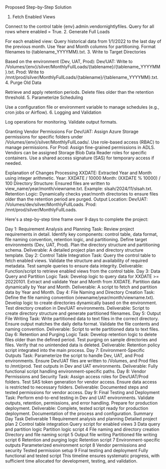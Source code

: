 Proposed Step-by-Step Solution
1. Fetch Enabled Views

Connect to the control table {env}.admin.vendornightlyfiles.
Query for all rows where enabled = True.
2. Generate Full Loads

For each enabled view:
Query historical data from 1/1/2022 to the last day of the previous month.
Use Year and Month columns for partitioning.
Format filenames to {tablename_YYYYMM}.txt.
3. Write to Target Directories

Based on the environment (Dev, UAT, Prod):
Dev/UAT: Write to /Volumes/{env}/silver/MonthlyFullLoads/{tablename}/{tablename_YYYYMM}.txt.
Prod: Write to /mnt/prod/silver/MonthlyFullLoads/{tablename}/{tablename_YYYYMM}.txt.
4. Purge Old Data

Retrieve and apply retention periods.
Delete files older than the retention threshold.
5. Parameterize Scheduling

Use a configuration file or environment variable to manage schedules (e.g., cron jobs or Airflow).
6. Logging and Validation

Log operations for monitoring.
Validate output formats.


Granting Vendor Permissions
For Dev/UAT:
Assign Azure Storage permissions for specific folders under /Volumes/{env}/silver/MonthlyFullLoads/.
Use role-based access (RBAC) to manage permissions.
For Prod:
Assign fine-grained permissions in ADLS.
Vendors can be assigned Storage Blob Data Reader roles for specific containers.
Use a shared access signature (SAS) for temporary access if needed.

Explanation of Changes
Processing XXDATE:
Extracted Year and Month using integer arithmetic.
Year: XXDATE / 10000
Month: (XXDATE % 10000) / 100
Directory Structure:
Ensured files are written to view_name/year/month/viewname.txt.
Example: slsah/2024/11/slsah.txt.
Retention Logic:
Dynamically checks year/month directories to ensure files older than the retention period are purged.
Output Location:
Dev/UAT: /Volumes/dev/silver/MonthlyFullLoads.
Prod: /mnt/prod/silver/MonthlyFullLoads.



Here's a step-by-step time frame over 9 days to complete the project:

Day 1: Requirement Analysis and Planning
Task:
Review project requirements in detail.
Identify key components: control table, data format, file naming convention, retention logic, and partitioning.
Define target environments (Dev, UAT, Prod).
Plan the directory structure and partitioning schema.
Deliverable:
A detailed project plan and directory structure template.
Day 2: Control Table Integration
Task:
Query the control table to fetch enabled views.
Validate the structure and availability of required metadata.
Test sample queries to ensure data integrity.
Deliverable:
Function/script to retrieve enabled views from the control table.
Day 3: Data Query and Partition Logic
Task:
Develop logic to query data for XXDATE >= 20220101.
Extract and validate Year and Month from XXDATE.
Partition data dynamically by Year and Month.
Deliverable:
A script to fetch and partition data by Year and Month.
Day 4: File Naming and Directory Creation
Task:
Define the file naming convention (viewname/year/month/viewname.txt).
Develop logic to create directories dynamically based on the environment.
Test directory creation in Dev/UAT environments.
Deliverable:
Script to create directory structure and generate partitioned filenames.
Day 5: Output File Writing
Task:
Write partitioned data to text files in the correct directory.
Ensure output matches the daily delta format.
Validate the file contents and naming convention.
Deliverable:
Script to write partitioned data to text files.
Day 6: Retention and Purging Logic
Task:
Develop retention logic to delete files older than the defined period.
Test purging on sample directories and files.
Verify that no unintended data is deleted.
Deliverable:
Retention policy script integrated into the main process.
Day 7: Environment-Specific Outputs
Task:
Parameterize the script to handle Dev, UAT, and Prod environments.
Ensure Dev/UAT files are written to /Volumes, and Prod files to /mnt/prod.
Test outputs in Dev and UAT environments.
Deliverable:
Fully functional script handling environment-specific paths.
Day 8: Vendor Permissions and Security
Task:
Assign access roles for Dev/UAT/Prod folders.
Test SAS token generation for vendor access.
Ensure data access is restricted to necessary folders.
Deliverable:
Documented steps and tested permissions for vendor access.
Day 9: Final Testing and Deployment
Task:
Perform end-to-end testing in Dev and UAT environments.
Validate outputs, retention, permissions, and error handling.
Prepare for production deployment.
Deliverable:
Complete, tested script ready for production deployment.
Documentation of the process and configuration.
Summary
Day	Task	Deliverable
1	Requirement analysis and planning	Detailed project plan
2	Control table integration	Query script for enabled views
3	Data query and partition logic	Partition logic script
4	File naming and directory creation	Directory and file naming script
5	Output file writing	Partitioned file writing script
6	Retention and purging logic	Retention script
7	Environment-specific outputs	Parameterized environment script
8	Vendor permissions and security	Tested permission setup
9	Final testing and deployment	Fully functional and tested script
This timeline ensures systematic progress, with sufficient time allocated for development, testing, and validation.
